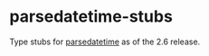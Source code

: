 # parsedatetime-stubs

Type stubs for [parsedatetime](https://pypi.org/project/parsedatetime/) as of the 2.6 release.
